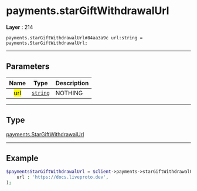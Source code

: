 # payments.starGiftWithdrawalUrl

**Layer** : 214

```tl
payments.starGiftWithdrawalUrl#84aa3a9c url:string = payments.StarGiftWithdrawalUrl;
```

---

## Parameters

| Name | Type | Description |
| :---: | :---: | :--- |
| <mark>url</mark> | [`string`](type/string) | NOTHING |

---

## Type

[payments.StarGiftWithdrawalUrl](type/payments.StarGiftWithdrawalUrl)

---

## Example

```php
$paymentsStarGiftWithdrawalUrl = $client->payments->starGiftWithdrawalUrl(
	url : 'https://docs.liveproto.dev',
);
```